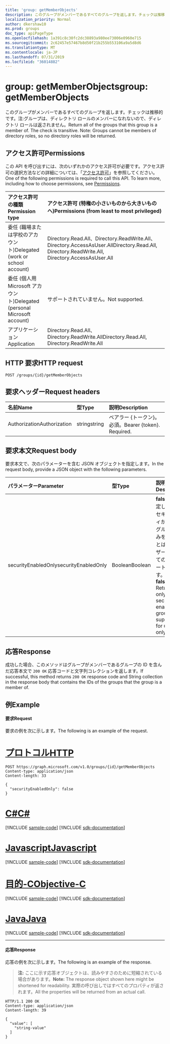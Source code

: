 ```yaml
---
title: 'group: getMemberObjects'
description: このグループがメンバーであるすべてのグループを返します。チェックは推移的です。注:グループは、ディレクトリ ロールのメンバーになれないので、ディレクトリ ロールは返されません。
localization_priority: Normal
author: dkershaw10
ms.prod: groups
doc_type: apiPageType
ms.openlocfilehash: 1a391c8c30fc2dc38893a980ee73006e0960e715
ms.sourcegitcommit: 2c62457e57467b8d50f21b255b553106a9a5d8d6
ms.translationtype: MT
ms.contentlocale: ja-JP
ms.lasthandoff: 07/31/2019
ms.locfileid: "36014882"
---
```

# <a name="group-getmemberobjects"></a><span data-ttu-id="4e3aa-105">group: getMemberObjects</span><span class="sxs-lookup"><span data-stu-id="4e3aa-105">group: getMemberObjects</span></span>
<span data-ttu-id="4e3aa-p102">このグループがメンバーであるすべてのグループを返します。チェックは推移的です。注:グループは、ディレクトリ ロールのメンバーになれないので、ディレクトリ ロールは返されません。</span><span class="sxs-lookup"><span data-stu-id="4e3aa-p102">Return all of the groups that this group is a member of. The check is transitive. Note: Groups cannot be members of directory roles, so no directory roles will be returned.</span></span>

## <a name="permissions"></a><span data-ttu-id="4e3aa-109">アクセス許可</span><span class="sxs-lookup"><span data-stu-id="4e3aa-109">Permissions</span></span>
<span data-ttu-id="4e3aa-p103">この API を呼び出すには、次のいずれかのアクセス許可が必要です。アクセス許可の選択方法などの詳細については、「[アクセス許可](/graph/permissions-reference)」を参照してください。</span><span class="sxs-lookup"><span data-stu-id="4e3aa-p103">One of the following permissions is required to call this API. To learn more, including how to choose permissions, see [Permissions](/graph/permissions-reference).</span></span>

|<span data-ttu-id="4e3aa-112">アクセス許可の種類</span><span class="sxs-lookup"><span data-stu-id="4e3aa-112">Permission type</span></span>      | <span data-ttu-id="4e3aa-113">アクセス許可 (特権の小さいものから大きいものへ)</span><span class="sxs-lookup"><span data-stu-id="4e3aa-113">Permissions (from least to most privileged)</span></span>              |
|:--------------------|:---------------------------------------------------------|
|<span data-ttu-id="4e3aa-114">委任 (職場または学校のアカウント)</span><span class="sxs-lookup"><span data-stu-id="4e3aa-114">Delegated (work or school account)</span></span> | <span data-ttu-id="4e3aa-115">Directory.Read.All、Directory.ReadWrite.All、Directory.AccessAsUser.All</span><span class="sxs-lookup"><span data-stu-id="4e3aa-115">Directory.Read.All, Directory.ReadWrite.All, Directory.AccessAsUser.All</span></span>    |
|<span data-ttu-id="4e3aa-116">委任 (個人用 Microsoft アカウント)</span><span class="sxs-lookup"><span data-stu-id="4e3aa-116">Delegated (personal Microsoft account)</span></span> | <span data-ttu-id="4e3aa-117">サポートされていません。</span><span class="sxs-lookup"><span data-stu-id="4e3aa-117">Not supported.</span></span>    |
|<span data-ttu-id="4e3aa-118">アプリケーション</span><span class="sxs-lookup"><span data-stu-id="4e3aa-118">Application</span></span> | <span data-ttu-id="4e3aa-119">Directory.Read.All、Directory.ReadWrite.All</span><span class="sxs-lookup"><span data-stu-id="4e3aa-119">Directory.Read.All, Directory.ReadWrite.All</span></span> |

## <a name="http-request"></a><span data-ttu-id="4e3aa-120">HTTP 要求</span><span class="sxs-lookup"><span data-stu-id="4e3aa-120">HTTP request</span></span>
<!-- { "blockType": "ignored" } -->
```http
POST /groups/{id}/getMemberObjects
```

## <a name="request-headers"></a><span data-ttu-id="4e3aa-121">要求ヘッダー</span><span class="sxs-lookup"><span data-stu-id="4e3aa-121">Request headers</span></span>
| <span data-ttu-id="4e3aa-122">名前</span><span class="sxs-lookup"><span data-stu-id="4e3aa-122">Name</span></span>       | <span data-ttu-id="4e3aa-123">型</span><span class="sxs-lookup"><span data-stu-id="4e3aa-123">Type</span></span> | <span data-ttu-id="4e3aa-124">説明</span><span class="sxs-lookup"><span data-stu-id="4e3aa-124">Description</span></span>|
|:---------------|:--------|:----------|
| <span data-ttu-id="4e3aa-125">Authorization</span><span class="sxs-lookup"><span data-stu-id="4e3aa-125">Authorization</span></span>  | <span data-ttu-id="4e3aa-126">string</span><span class="sxs-lookup"><span data-stu-id="4e3aa-126">string</span></span>  | <span data-ttu-id="4e3aa-p104">ベアラー {トークン}。必須。</span><span class="sxs-lookup"><span data-stu-id="4e3aa-p104">Bearer {token}. Required.</span></span> |

## <a name="request-body"></a><span data-ttu-id="4e3aa-129">要求本文</span><span class="sxs-lookup"><span data-stu-id="4e3aa-129">Request body</span></span>
<span data-ttu-id="4e3aa-130">要求本文で、次のパラメーターを含む JSON オブジェクトを指定します。</span><span class="sxs-lookup"><span data-stu-id="4e3aa-130">In the request body, provide a JSON object with the following parameters.</span></span>

| <span data-ttu-id="4e3aa-131">パラメーター</span><span class="sxs-lookup"><span data-stu-id="4e3aa-131">Parameter</span></span>    | <span data-ttu-id="4e3aa-132">型</span><span class="sxs-lookup"><span data-stu-id="4e3aa-132">Type</span></span>   |<span data-ttu-id="4e3aa-133">説明</span><span class="sxs-lookup"><span data-stu-id="4e3aa-133">Description</span></span>|
|:---------------|:--------|:----------|
|<span data-ttu-id="4e3aa-134">securityEnabledOnly</span><span class="sxs-lookup"><span data-stu-id="4e3aa-134">securityEnabledOnly</span></span>|<span data-ttu-id="4e3aa-135">Boolean</span><span class="sxs-lookup"><span data-stu-id="4e3aa-135">Boolean</span></span>| <span data-ttu-id="4e3aa-p105">**false** に設定します。セキュリティが有効なグループのみを返すことは、ユーザーに対してのみサポートされます。</span><span class="sxs-lookup"><span data-stu-id="4e3aa-p105">Set to **false**. Returning only security-enabled groups is supported for users only.</span></span>|

## <a name="response"></a><span data-ttu-id="4e3aa-138">応答</span><span class="sxs-lookup"><span data-stu-id="4e3aa-138">Response</span></span>
<span data-ttu-id="4e3aa-139">成功した場合、このメソッドはグループがメンバーであるグループの ID を含んだ応答本文で `200 OK` 応答コードと文字列コレクションを返します。</span><span class="sxs-lookup"><span data-stu-id="4e3aa-139">If successful, this method returns `200 OK` response code and String collection in the response body that contains the IDs of the groups that the group is a member of.</span></span>

## <a name="example"></a><span data-ttu-id="4e3aa-140">例</span><span class="sxs-lookup"><span data-stu-id="4e3aa-140">Example</span></span>
#### <a name="request"></a><span data-ttu-id="4e3aa-141">要求</span><span class="sxs-lookup"><span data-stu-id="4e3aa-141">Request</span></span>
<span data-ttu-id="4e3aa-142">要求の例を次に示します。</span><span class="sxs-lookup"><span data-stu-id="4e3aa-142">The following is an example of the request.</span></span>

# <a name="httptabhttp"></a>[<span data-ttu-id="4e3aa-143">プロトコル</span><span class="sxs-lookup"><span data-stu-id="4e3aa-143">HTTP</span></span>](#tab/http)
<!-- {
  "blockType": "request",
  "name": "group_getmemberobjects"
}-->
```http
POST https://graph.microsoft.com/v1.0/groups/{id}/getMemberObjects
Content-type: application/json
Content-length: 33

{
  "securityEnabledOnly": false
}
```
# <a name="ctabcsharp"></a>[<span data-ttu-id="4e3aa-144">C#</span><span class="sxs-lookup"><span data-stu-id="4e3aa-144">C#</span></span>](#tab/csharp)
[!INCLUDE [sample-code](../includes/snippets/csharp/group-getmemberobjects-csharp-snippets.md)]
[!INCLUDE [sdk-documentation](../includes/snippets/snippets-sdk-documentation-link.md)]

# <a name="javascripttabjavascript"></a>[<span data-ttu-id="4e3aa-145">Javascript</span><span class="sxs-lookup"><span data-stu-id="4e3aa-145">Javascript</span></span>](#tab/javascript)
[!INCLUDE [sample-code](../includes/snippets/javascript/group-getmemberobjects-javascript-snippets.md)]
[!INCLUDE [sdk-documentation](../includes/snippets/snippets-sdk-documentation-link.md)]

# <a name="objective-ctabobjc"></a>[<span data-ttu-id="4e3aa-146">目的-C</span><span class="sxs-lookup"><span data-stu-id="4e3aa-146">Objective-C</span></span>](#tab/objc)
[!INCLUDE [sample-code](../includes/snippets/objc/group-getmemberobjects-objc-snippets.md)]
[!INCLUDE [sdk-documentation](../includes/snippets/snippets-sdk-documentation-link.md)]

# <a name="javatabjava"></a>[<span data-ttu-id="4e3aa-147">Java</span><span class="sxs-lookup"><span data-stu-id="4e3aa-147">Java</span></span>](#tab/java)
[!INCLUDE [sample-code](../includes/snippets/java/group-getmemberobjects-java-snippets.md)]
[!INCLUDE [sdk-documentation](../includes/snippets/snippets-sdk-documentation-link.md)]

---


#### <a name="response"></a><span data-ttu-id="4e3aa-148">応答</span><span class="sxs-lookup"><span data-stu-id="4e3aa-148">Response</span></span>
<span data-ttu-id="4e3aa-149">応答の例を次に示します。</span><span class="sxs-lookup"><span data-stu-id="4e3aa-149">The following is an example of the response.</span></span>
><span data-ttu-id="4e3aa-150">**注:** ここに示す応答オブジェクトは、読みやすさのために短縮されている場合があります。</span><span class="sxs-lookup"><span data-stu-id="4e3aa-150">**Note:** The response object shown here might be shortened for readability.</span></span> <span data-ttu-id="4e3aa-151">実際の呼び出しではすべてのプロパティが返されます。</span><span class="sxs-lookup"><span data-stu-id="4e3aa-151">All the properties will be returned from an actual call.</span></span>
<!-- {
  "blockType": "response",
  "truncated": true,
  "@odata.type": "string",
  "isCollection": true
} -->
```http
HTTP/1.1 200 OK
Content-type: application/json
Content-length: 39

{
  "value": [
    "string-value"
  ]
}
```

<!-- uuid: 8fcb5dbc-d5aa-4681-8e31-b001d5168d79
2015-10-25 14:57:30 UTC -->
<!-- {
  "type": "#page.annotation",
  "description": "group: getMemberObjects",
  "keywords": "",
  "section": "documentation",
  "tocPath": "",
  "suppressions": [
  ]
}-->
